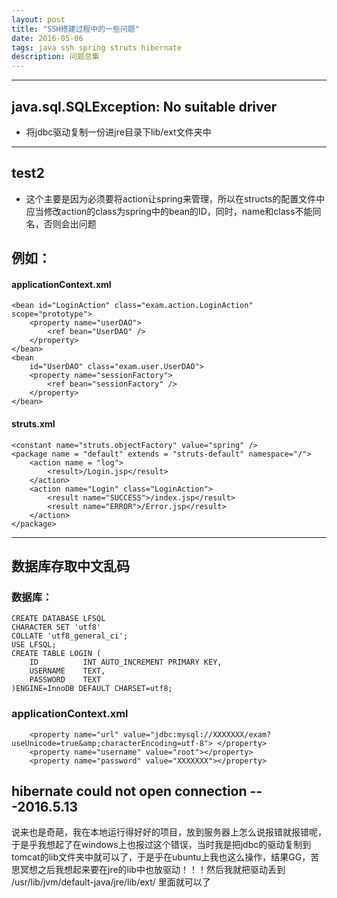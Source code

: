 ```yaml
---
layout: post
title: "SSH搭建过程中的一些问题"
date: 2016-05-06
tags: java ssh spring struts hibernate
description: 问题总集
---
```

***

## java.sql.SQLException: No suitable driver
* 将jdbc驱动复制一份进jre目录下lib/ext文件夹中

***

## test2
  * 这个主要是因为必须要将action让spring来管理，所以在structs的配置文件中应当修改action的class为spring中的bean的ID，同时，name和class不能同名，否则会出问题

## 例如：

#### applicationContext.xml
    <bean id="LoginAction" class="exam.action.LoginAction"  scope="prototype">
        <property name="userDAO">
            <ref bean="UserDAO" />
        </property>
    </bean>
    <bean
        id="UserDAO" class="exam.user.UserDAO">
        <property name="sessionFactory">
            <ref bean="sessionFactory" />
        </property>
    </bean>

#### struts.xml

    <constant name="struts.objectFactory" value="spring" />
    <package name = "default" extends = "struts-default" namespace="/">
        <action name = "log">
            <result>/Login.jsp</result>
        </action>
        <action name="Login" class="LoginAction">
            <result name="SUCCESS">/index.jsp</result>
            <result name="ERROR">/Error.jsp</result>
        </action>
    </package>

***

## 数据库存取中文乱码

### 数据库：

    CREATE DATABASE LFSQL
    CHARACTER SET 'utf8'
    COLLATE 'utf8_general_ci';
    USE LFSQL;
    CREATE TABLE LOGIN (
        ID          INT AUTO_INCREMENT PRIMARY KEY,
        USERNAME    TEXT,
        PASSWORD    TEXT
    )ENGINE=InnoDB DEFAULT CHARSET=utf8;

### applicationContext.xml

        <property name="url" value="jdbc:mysql://XXXXXXX/exam?useUnicode=true&amp;characterEncoding=utf-8"> </property>
        <property name="username" value="root"></property>
        <property name="password" value="XXXXXXX"></property>

## hibernate could not open connection ---2016.5.13

说来也是奇葩，我在本地运行得好好的项目，放到服务器上怎么说报错就报错呢，于是乎我想起了在windows上也报过这个错误，当时我是把jdbc的驱动复制到tomcat的lib文件夹中就可以了，于是乎在ubuntu上我也这么操作，结果GG，苦思冥想之后我想起来要在jre的lib中也放驱动！！！然后我就把驱动丢到
    /usr/lib/jvm/default-java/jre/lib/ext/
    里面就可以了